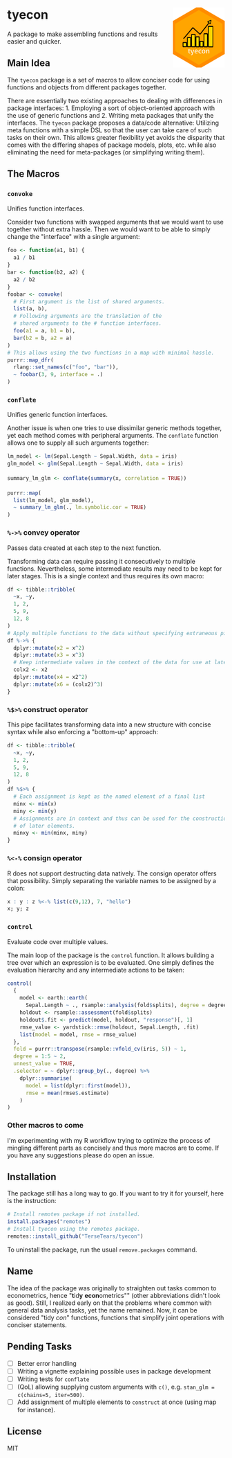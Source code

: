 # tyecon <img src='man/figures/logo.svg' align="right" height="139" />

A package to make assembling functions and results easier and quicker.

## Main Idea

The `tyecon` package is a set of macros to allow conciser code for using
functions and objects from different packages together. 

There are essentially two existing approaches to dealing with differences in
package interfaces: 1. Employing a sort of object-oriented approach with the use
of generic functions and 2. Writing meta packages that unify the interfaces. The
`tyecon` package proposes a data/code alternative: Utilizing meta functions with
a simple DSL so that the user can take care of such tasks on their own. This
allows greater flexibility yet avoids the disparity that comes with the
differing shapes of package models, plots, etc. while also eliminating the need
for meta-packages (or simplifying writing them).

## The Macros

### `convoke`

Unifies function interfaces.

Consider two functions with swapped arguments that we would want to use together
without extra hassle. Then we would want to be able to simply change the
"interface" with a single argument:

```r
foo <- function(a1, b1) {
  a1 / b1
}
bar <- function(b2, a2) {
  a2 / b2
}
foobar <- convoke(
  # First argument is the list of shared arguments.
  list(a, b),
  # Following arguments are the translation of the 
  # shared arguments to the # function interfaces.
  foo(a1 = a, b1 = b),
  bar(b2 = b, a2 = a)
)
# This allows using the two functions in a map with minimal hassle.
purrr::map_dfr(
  rlang::set_names(c("foo", "bar")),
  ~ foobar(3, 9, interface = .)
)
```

### `conflate`

Unifies generic function interfaces.

Another issue is when one tries to use dissimilar generic methods together, yet
each method comes with peripheral arguments. The `conflate` function allows one
to supply all such arguments together:

```r
lm_model <- lm(Sepal.Length ~ Sepal.Width, data = iris)
glm_model <- glm(Sepal.Length ~ Sepal.Width, data = iris)

summary_lm_glm <- conflate(summary(x, correlation = TRUE))

purrr::map(
  list(lm_model, glm_model),
  ~ summary_lm_glm(., lm.symbolic.cor = TRUE)
)
```

### `%->%` convey operator

Passes data created at each step to the next function.

Transforming data can require passing it consecutively to multiple functions.
Nevertheless, some intermediate results may need to be kept for later stages.
This is a single context and thus requires its own macro:

```r
df <- tibble::tribble(
  ~x, ~y,
  1, 2,
  5, 9,
  12, 8
)
# Apply multiple functions to the data without specifying extraneous pipes.
df %->% {
  dplyr::mutate(x2 = x^2)
  dplyr::mutate(x3 = x^3)
  # Keep intermediate values in the context of the data for use at later stages.
  colx2 <- x2
  dplyr::mutate(x4 = x2^2)
  dplyr::mutate(x6 = (colx2)^3)
}
```

### `%$>%` construct operator

This pipe facilitates transforming data into a new structure with concise 
syntax while also enforcing a "bottom-up" approach:

```r
df <- tibble::tribble(
  ~x, ~y,
  1, 2,
  5, 9,
  12, 8
)
df %$>% {
  # Each assignment is kept as the named element of a final list
  minx <- min(x)
  miny <- min(y)
  # Assignments are in context and thus can be used for the construction
  # of later elements.
  minxy <- min(minx, miny)
}
```

### `%<-%` consign operator

R does not support destructing data natively. The consign operator offers that
possibility. Simply separating the variable names to be assigned by a colon:

```r
x : y : z %<-% list(c(9,12), 7, "hello")
x; y; z
```

### `control`

Evaluate code over multiple values.

The main loop of the package is the `control` function. It allows building
a tree over which an expression is to be evaluated. One simply defines the
evaluation hierarchy and any intermediate actions to be taken:

```r
control(
  {
    model <- earth::earth(
      Sepal.Length ~ ., rsample::analysis(fold$splits), degree = degree)
    holdout <- rsample::assessment(fold$splits)
    holdout$.fit <- predict(model, holdout, "response")[, 1]
    rmse_value <- yardstick::rmse(holdout, Sepal.Length, .fit)
    list(model = model, rmse = rmse_value)
  },
  fold = purrr::transpose(rsample::vfold_cv(iris, 5)) ~ 1,
  degree = 1:5 ~ 2,
  unnest_value = TRUE,
  .selector = ~ dplyr::group_by(., degree) %>%
    dplyr::summarise(
      model = list(dplyr::first(model)),
      rmse = mean(rmse$.estimate)
    )
)
```

### Other macros to come

I'm experimenting with my R workflow trying to optimize the process of mingling
different parts as concisely and thus more macros are to come. If you
have any suggestions please do open an issue.

## Installation

The package still has a long way to go. If you want to try it for yourself, here
is the instruction:

```r
# Install remotes package if not installed.
install.packages("remotes")
# Install tyecon using the remotes package.
remotes::install_github("TerseTears/tyecon")
```

To uninstall the package, run the usual `remove.packages` command.

## Name

The idea of the package was originally to straighten out tasks common to
econometrics, hence "**t**id**y** **econ**ometrics"" (other abbreviations didn't
look as good). Still, I realized early on that the problems where common with
general data analysis tasks, yet the name remained. Now, it can be considered
"tidy *con*" functions, functions that simplify joint operations with conciser
statements.

## Pending Tasks

- [ ] Better error handling
- [ ] Writing a vignette explaining possible uses in package development
- [ ] Writing tests for `conflate`
- [ ] (QoL) allowing supplying custom arguments with `c()`, e.g. `stan_glm
  = c(chains=5, iter=500)`.
- [ ] Add assignment of multiple elements to `construct` at once (using map for
  instance).

## License

MIT
